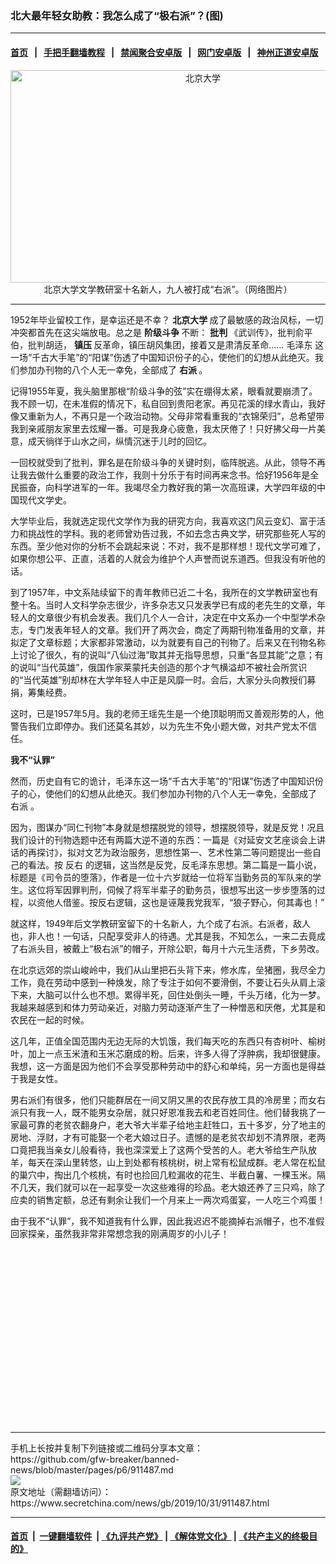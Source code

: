 ### 北大最年轻女助教：我怎么成了“极右派”？(图)
------------------------

#### [首页](https://github.com/gfw-breaker/banned-news/blob/master/README.md) &nbsp;&nbsp;|&nbsp;&nbsp; [手把手翻墙教程](https://github.com/gfw-breaker/guides/wiki) &nbsp;&nbsp;|&nbsp;&nbsp; [禁闻聚合安卓版](https://github.com/gfw-breaker/bn-android) &nbsp;&nbsp;|&nbsp;&nbsp; [网门安卓版](https://github.com/oGate2/oGate) &nbsp;&nbsp;|&nbsp;&nbsp; [神州正道安卓版](https://github.com/SzzdOgate/update) 



<div class="article_right" style="fone-color:#000">
 <p style="text-align:center">
  <img alt="北京大学" src="http://img2.secretchina.com/pic/2018/1-28/p2086851a325565321-ss.jpg" style="height:340px; width:600px"/>
  <br>
   北京大学文学教研室十名新人，九人被打成“右派”。（网络图片）
   <span id="hideid" name="hideid" style="color:red;display:none;">
    <span href="https://www.secretchina.com">
    </span>
   </span>
  </br>
 </p>
 <div id="txt-mid1-t21-2017">
  

---


  </div>
 </div>
 <p>
  1952年毕业留校工作，是幸运还是不幸？
  <strong>
   北京大学
  </strong>
  成了最敏感的政治风标，一切冲突都首先在这尖端放电。总之是
  <strong>
   阶级斗争
  </strong>
  不断：
  <strong>
   批判
  </strong>
  《武训传》，批判俞平伯，批判胡适，
  <strong>
   镇压
  </strong>
  反革命，镇压胡风集团，接着又是肃清反革命……
  <span href="https://www.secretchina.com/news/gb/tag/毛泽东" target="_blank">
   毛泽东
  </span>
  这一场“千古大手笔”的“阳谋”伤透了中国知识份子的心，使他们的幻想从此绝灭。我们参加办刊物的八个人无一幸免，全部成了
  <strong>
   右派
  </strong>
  。
  <span id="hideid" name="hideid" style="color:red;display:none;">
   <span href="https://www.secretchina.com">
   </span>
  </span>
 </p>
 <p>
  记得1955年夏，我头脑里那根“阶级斗争的弦”实在绷得太紧，眼看就要崩溃了。我不顾一切，在未准假的情况下，私自回到贵阳老家。再见花溪的绿水青山，我好像又重新为人，不再只是一个政治动物。父母非常看重我的“衣锦荣归”，总希望带我到亲戚朋友家里去炫耀一番。可是我身心疲惫，我太厌倦了！只好拂父母一片美意，成天徜徉于山水之间，纵情沉迷于儿时的回忆。
 </p>
 <p>
  一回校就受到了批判，罪名是在阶级斗争的关键时刻，临阵脱逃。从此，领导不再让我去做什么重要的政治工作，我则十分乐于有时间再来念书。恰好1956年是全民振奋，向科学进军的一年。我竭尽全力教好我的第一次高班课，大学四年级的中国现代文学史。
 </p>
 <p>
  大学毕业后，我就选定现代文学作为我的研究方向，我喜欢这门风云变幻、富于活力和挑战性的学科。我的老师曾劝告过我，不如去念古典文学，研究那些死人写的东西。至少他对你的分析不会跳起来说：不对，我不是那样想！现代文学可难了，如果你想公平、正直，活着的人就会为维护个人声誉而说东道西。但我没有听他的话。
 </p>
 <p>
  到了1957年，中文系陆续留下的青年教师已近二十名，我所在的文学教研室也有整十名。当时人文科学杂志很少，许多杂志又只发表学已有成的老先生的文章，年轻人的文章很少有机会发表。我们几个人一合计，决定在中文系办一个中型学术杂志，专门发表年轻人的文章。我们开了两次会，商定了两期刊物准备用的文章，并拟定了文章标题；大家都非常激动，以为就要有自己的刊物了。后来又在刊物名称上讨论了很久，有的说叫“八仙过海”取其并无指导思想，只重“各显其能”之意；有的说叫“当代英雄”，俄国作家莱蒙托夫创造的那个才气横溢却不被社会所赏识的“当代英雄”别却林在大学年轻人中正是风靡一时。会后，大家分头向教授们募捐，筹集经费。
 </p>
 <p>
  这时，已是1957年5月。我的老师王瑶先生是一个绝顶聪明而又善观形势的人，他警告我们立即停办。我们还莫名其妙，以为先生不免小题大做，对共产党太不信任。
 </p>
 <p>
  <strong>
   我不“认罪”
  </strong>
 </p>
 <p>
  然而，历史自有它的诡计，毛泽东这一场“千古大手笔”的“阳谋”伤透了中国知识份子的心，使他们的幻想从此绝灭。我们参加办刊物的八个人无一幸免，全部成了
  <span href="https://www.secretchina.com/news/gb/tag/右派" target="_blank">
   右派
  </span>
  。
 </p>
 <p>
  因为，图谋办“同仁刊物”本身就是想摆脱党的领导，想摆脱领导，就是反党！况且我们设计的刊物选题中还有两篇大逆不道的东西：一篇是《对延安文艺座谈会上讲话的再探讨》，拟对文艺为政治服务，思想性第一、艺术性第二等问题提出一些自己的看法。按
  <span href="https://www.secretchina.com/news/gb/tag/反右" target="_blank">
   反右
  </span>
  的逻辑，这当然是反党，反毛泽东思想。第二篇是一篇小说，标题是《司令员的堕落》，作者是一位十六岁就给一位将军当勤务员的军队来的学生。这位将军因罪判刑，伺候了将军半辈子的勤务员，很想写出这一步步堕落的过程，以资他人借鉴。按反右逻辑，这也是诬蔑我党我军，“狼子野心，何其毒也！”
 </p>
 <p>
  就这样，1949年后文学教研室留下的十名新人，九个成了右派。右派者，敌人也，非人也！一句话，只配享受非人的待遇。尤其是我，不知怎么，一来二去竟成了右派头目，被戴上“极右派”的帽子，开除公职，每月十六元生活费，下乡劳改。
 </p>
 <p>
  在北京远郊的崇山峻岭中，我们从山里把石头背下来，修水库，垒猪圈，我尽全力工作，竟在劳动中感到一种焕发，除了专注于如何不要滑倒，不要让石头从肩上滚下来，大脑可以什么也不想。累得半死，回住处倒头一睡，千头万绪，化为一梦。我越来越感到和体力劳动亲近，对脑力劳动逐渐产生了一种憎恶和厌倦，尤其是和农民在一起的时候。
 </p>
 <p>
  这几年，正值全国范围内无边无际的大饥饿，我们每天吃的东西只有杏树叶、榆树叶，加上一点玉米渣和玉米芯磨成的粉。后来，许多人得了浮肿病，我却很健康。我想，这一方面是因为他们不会享受那种劳动中的舒心和单纯，另一方面也是得益于我是女性。
 </p>
 <p>
  男右派们有很多，他们只能群居在一间又阴又黑的农民存放工具的冷房里；而女右派只有我一人，既不能男女杂居，就只好恩准我去和老百姓同住。他们替我挑了一家最可靠的老贫农翻身户，老大爷大半辈子给地主赶牲口，五十多岁，分了地主的房地、浮财，才有可能娶一个老大娘过日子。遗憾的是老贫农却划不清界限，老两口竟把我当亲女儿般看待，我也深深爱上了这两个受苦的人。老大爷给生产队放羊，每天在深山里转悠，山上到处都有核桃树，树上常有松鼠成群。老人常在松鼠的巢穴中，掏出几个核桃，有时也捡回几粒漏收的花生、半截白薯、一棵玉米。隔不几天，我们就可以在一起享受一次这些难得的珍品。老大娘还养了三只鸡，除了应卖的销售定额，总还有剩余让我们一个月来上一两次鸡蛋宴，一人吃三个鸡蛋！
 </p>
 <p>
  由于我不“认罪”，我不知道我有什么罪，因此我迟迟不能摘掉右派帽子，也不准假回家探亲，虽然我非常非常想念我的刚满周岁的小儿子！
  <center>
   <div>
    <div id="txt-mid2-t22-2017" style="display: block;  height: 280px;  overflow: hidden;">
     <div id="SC-21">
     </div>
    </div>
   </div>
  </center>
 </p>
</div>

<hr/>
手机上长按并复制下列链接或二维码分享本文章：<br/>
https://github.com/gfw-breaker/banned-news/blob/master/pages/p6/911487.md <br/>
<a href='https://github.com/gfw-breaker/banned-news/blob/master/pages/p6/911487.md'><img src='https://github.com/gfw-breaker/banned-news/blob/master/pages/p6/911487.md.png'/></a> <br/>
原文地址（需翻墙访问）：https://www.secretchina.com/news/gb/2019/10/31/911487.html


------------------------
#### [首页](https://github.com/gfw-breaker/banned-news/blob/master/README.md) &nbsp;|&nbsp; [一键翻墙软件](https://github.com/gfw-breaker/nogfw/blob/master/README.md) &nbsp;| [《九评共产党》](https://github.com/gfw-breaker/9ping.md/blob/master/README.md#九评之一评共产党是什么) | [《解体党文化》](https://github.com/gfw-breaker/jtdwh.md/blob/master/README.md) | [《共产主义的终极目的》](https://github.com/gfw-breaker/gczydzjmd.md/blob/master/README.md)


<img src='http://gfw-breaker.win/banned-news/pages/p6/911487.md' width='0px' height='0px'/>